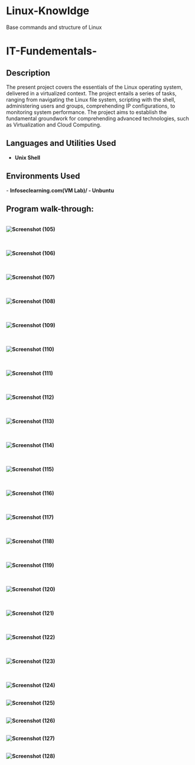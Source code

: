 # Linux-Knowldge
Base commands and structure of Linux 
# IT-Fundementals-

<h2>Description</h2>
The present project covers the essentials of the Linux operating system, delivered in a virtualized context. The project entails a series of tasks, ranging from navigating the Linux file system, scripting with the shell, 
administering users and groups, comprehending IP configurations, to monitoring system performance. The project aims to establish the fundamental groundwork for comprehending advanced technologies, such as Virtualization and Cloud Computing.
<br />


<h2>Languages and Utilities Used</h2>

- <b>Unix Shell</b> 


<h2>Environments Used </h2>
- <b>Infoseclearning.com(VM Lab)/<b>
- <b></b>Unbuntu</b>



<h2>Program walk-through:</h2>

<p align="center">

<br />![Screenshot (105)](https://github.com/Radel024/Linux-Knowldge/assets/137848295/a80c85c3-2dd0-4382-84f7-74700ac8c035)
<br />
<br />
 

<br />![Screenshot (106)](https://github.com/Radel024/Linux-Knowldge/assets/137848295/823dfadd-3b1c-49b2-8d8f-b6fd8ca949e4)
<br />
<br />

<br />![Screenshot (107)](https://github.com/Radel024/Linux-Knowldge/assets/137848295/e75336db-a891-432b-bc3f-adc72327d4c9)
<br />
<br />

<br />![Screenshot (108)](https://github.com/Radel024/Linux-Knowldge/assets/137848295/d508397b-17c9-4f22-aad9-33a973da543f)
<br />
<br />

<br />![Screenshot (109)](https://github.com/Radel024/Linux-Knowldge/assets/137848295/32a81550-dd42-4451-809d-2a237e23fdb4)
<br />
<br />

<br />![Screenshot (110)](https://github.com/Radel024/Linux-Knowldge/assets/137848295/762199ad-7ec8-4965-a9cd-f221d038c782)
<br />
<br />

<br />![Screenshot (111)](https://github.com/Radel024/Linux-Knowldge/assets/137848295/700b2166-2fb5-4c12-841f-14d51d7f402d)
<br />
<br />

<br />![Screenshot (112)](https://github.com/Radel024/Linux-Knowldge/assets/137848295/98e264bd-897e-4b44-a0d4-1f9cd2372daa)
<br />
<br />

<br />![Screenshot (113)](https://github.com/Radel024/Linux-Knowldge/assets/137848295/edc3f70d-441b-49c7-b916-eef34d7927f7)
<br />
<br />

<br />![Screenshot (114)](https://github.com/Radel024/Linux-Knowldge/assets/137848295/7e8beb2e-d5e6-418c-9f5f-113843f183dd)
<br />
<br />

<br />![Screenshot (115)](https://github.com/Radel024/Linux-Knowldge/assets/137848295/472001ea-8b1c-4c98-9e07-cebcdaa49343)
<br />
<br />

<br />![Screenshot (116)](https://github.com/Radel024/Linux-Knowldge/assets/137848295/e7e6d9a6-ed73-415c-94cf-47649f998757)
<br />
<br />

<br />![Screenshot (117)](https://github.com/Radel024/Linux-Knowldge/assets/137848295/68191204-6bd5-4afa-9f42-7fba9a515c11)
<br />
<br />

<br />![Screenshot (118)](https://github.com/Radel024/Linux-Knowldge/assets/137848295/e9164555-9b8d-4384-a8f0-67b249954855)
<br />
<br />

<br />![Screenshot (119)](https://github.com/Radel024/Linux-Knowldge/assets/137848295/cf1570bc-719e-447d-8f31-15c94bfd9169)
<br />
<br />

<br />![Screenshot (120)](https://github.com/Radel024/Linux-Knowldge/assets/137848295/e62690ad-5143-4e6b-ba78-c031f79f5476)
<br />
<br />

<br />![Screenshot (121)](https://github.com/Radel024/Linux-Knowldge/assets/137848295/1e812cec-7cc4-4861-b738-86b3ba00ad56)
<br />
<br />

<br />![Screenshot (122)](https://github.com/Radel024/Linux-Knowldge/assets/137848295/af2f0dd1-83ee-4f5d-94dd-afd2aaa1a522)
<br />
<br />

<br />![Screenshot (123)](https://github.com/Radel024/Linux-Knowldge/assets/137848295/8b031776-6d34-47e5-ba61-318e4a302410)
<br />
<br />

<br />![Screenshot (124)](https://github.com/Radel024/Linux-Knowldge/assets/137848295/838a800e-55b9-469b-a10d-1d5ac17c01cb)
<br />

<br />![Screenshot (125)](https://github.com/Radel024/Linux-Knowldge/assets/137848295/653b4284-07ce-44c1-8e35-b5e47f328f65)
<br />

<br />![Screenshot (126)](https://github.com/Radel024/Linux-Knowldge/assets/137848295/62c055b4-5932-49dd-b909-e59236aad905)
<br />

<br />![Screenshot (127)](https://github.com/Radel024/Linux-Knowldge/assets/137848295/e9a1badf-087d-4cb6-b404-1df5242ac647)
<br />

<br />![Screenshot (128)](https://github.com/Radel024/Linux-Knowldge/assets/137848295/3aa24a8f-3785-4e1a-b764-b099444965b6)
<br />

<br />
<br />
<!--
 ```diff
- text in red
+ text in green
! text in orange
# text in gray
@@ text in purple (and bold)@@
```
--!>
